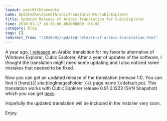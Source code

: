 ```yaml
---
layout: postWithComments
name: UpdatedReleaseOfArabicTranslationForCubicExplorer
title: Updated Release of Arabic Translation for CubicExplorer
time: 2010-01-17 16:15:00.001000000 -08:00
category: blog
tags: []
redirect_from: "/2010/01/updated-release-of-arabic-translation.html"
---
```

A year ago, [I released](/CubicExplorerArabicTranslationAvailable/) an Arabic translation for my favorite alternative of Windows Explorer, Cubic Explorer. After a year of updates of the software, I thought the translation might need some updating and I also noticed some mistakes that needed to be fixed.

Now you can get an updated release of the translation (release 1.1). You can find it [here]({{ site.blogImagesFolder }}{{ page.name }}/default.po). This translation works with Cubic Explorer release 0.91.0.1223 (SVN Snapshot) which you can get [here](http://www.cubicreality.com/2010/01/15/notes-week-2-polished-info-bar-and-ces-future/).

Hopefully the updated translation will be included in the installer very soon.

Enjoy.
